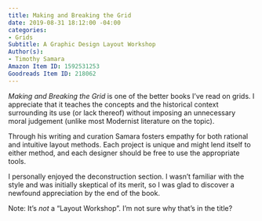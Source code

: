 ```yaml
---
title: Making and Breaking the Grid
date: 2019-08-31 18:12:00 -04:00
categories:
- Grids
Subtitle: A Graphic Design Layout Workshop
Author(s):
- Timothy Samara
Amazon Item ID: 1592531253
Goodreads Item ID: 218062
---
```


*Making and Breaking the Grid* is one of the better books I’ve read on grids. I appreciate that it teaches the concepts and the historical context surrounding its use (or lack thereof) without imposing an unnecessary moral judgement (unlike most Modernist literature on the topic).

Through his writing and curation Samara fosters empathy for both rational and intuitive layout methods. Each project is unique and might lend itself to either method, and each designer should be free to use the appropriate tools.

I personally enjoyed the deconstruction section. I wasn’t familiar with the style and was initially skeptical of its merit, so I was glad to discover a newfound appreciation by the end of the book.

Note: It’s *not* a “Layout Workshop”. I’m not sure why that’s in the title?